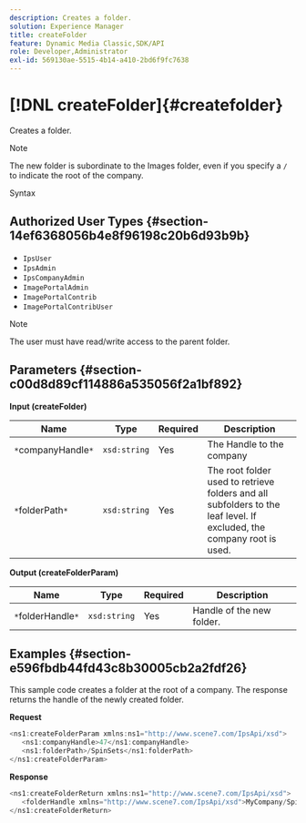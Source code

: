 ```yaml
---
description: Creates a folder.
solution: Experience Manager
title: createFolder
feature: Dynamic Media Classic,SDK/API
role: Developer,Administrator
exl-id: 569130ae-5515-4b14-a410-2bd6f9fc7638
---
```

# [!DNL createFolder]{#createfolder}

Creates a folder.

>[!NOTE]
>
>The new folder is subordinate to the Images folder, even if you specify a `/` to indicate the root of the company.

Syntax 

## Authorized User Types {#section-14ef6368056b4e8f96198c20b6d93b9b}

* `IpsUser` 
* `IpsAdmin` 
* `IpsCompanyAdmin` 
* `ImagePortalAdmin` 
* `ImagePortalContrib` 
* `ImagePortalContribUser`

>[!NOTE]
>
>The user must have read/write access to the parent folder.

## Parameters {#section-c00d8d89cf114886a535056f2a1bf892}

**Input (createFolder)** 

|  Name  | Type  | Required  | Description  |
|---|---|---|---|
|  `*`companyHandle`*`  | `xsd:string`  | Yes  | The Handle to the company  |
|  `*`folderPath`*`  | `xsd:string`  | Yes  | The root folder used to retrieve folders and all subfolders to the leaf level. If excluded, the company root is used.  |

**Output (createFolderParam)** 

|  Name  | Type  | Required  | Description  |
|---|---|---|---|
|  `*`folderHandle`*`  | `xsd:string`  | Yes  | Handle of the new folder.  |

## Examples {#section-e596fbdb44fd43c8b30005cb2a2fdf26}

This sample code creates a folder at the root of a company. The response returns the handle of the newly created folder.

**Request** 

```java
<ns1:createFolderParam xmlns:ns1="http://www.scene7.com/IpsApi/xsd">
   <ns1:companyHandle>47</ns1:companyHandle>
   <ns1:folderPath>/SpinSets</ns1:folderPath>
</ns1:createFolderParam>
```

**Response** 

```java
<ns1:createFolderReturn xmlns:ns1="http://www.scene7.com/IpsApi/xsd">
   <folderHandle xmlns="http://www.scene7.com/IpsApi/xsd">MyCompany/SpinSets/</folderHandle>
</ns1:createFolderReturn>
```

